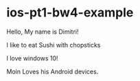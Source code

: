 # ios-pt1-bw4-example

Hello, My name is Dimitri!

I like to eat Sushi with chopsticks

I love windows 10! 

Moin Loves his Android devices. 

